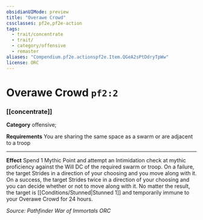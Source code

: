 ```yaml
---
obsidianUIMode: preview
title: "Overawe Crowd"
cssclasses: pf2e,pf2e-action
tags:
  - trait/concentrate
  - trait/
  - category/offensive
  - remaster
aliases: "Compendium.pf2e.actionspf2e.Item.QGeA2sPtDdryTpWw"
license: ORC
---
```

# Overawe Crowd `pf2:2`

### [[concentrate]]

**Category** offensive; 




**Requirements** You are sharing the same space as a swarm or are adjacent to a troop

* * *

**Effect** Spend 1 Mythic Point and attempt an Intimidation check at mythic proficiency against the Will DC of the required swarm or troop. On a failure, the target Strides in a direction of your choosing and you move along with it. On a success, the target Strides twice in a direction of your choosing and you can decide whether or not to move along with it. No matter the result, the target is [[Conditions/Stunned|Stunned 1]] and temporarily immune to your Overawe Crowd for 24 hours.

*Source: Pathfinder War of Immortals*
*ORC*
